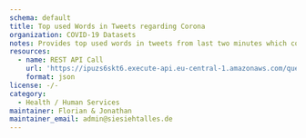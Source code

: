 ```yaml
---
schema: default
title: Top used Words in Tweets regarding Corona
organization: COVID-19 Datasets
notes: Provides top used words in tweets from last two minutes which contain the word 'corona' or 'COVID-19'
resources:
  - name: REST API Call
    url: 'https://ipuzs6skt6.execute-api.eu-central-1.amazonaws.com/query/coronatweets_top'
    format: json
license: -/-
category:
  - Health / Human Services
maintainer: Florian & Jonathan
maintainer_email: admin@siesiehtalles.de
---
```

